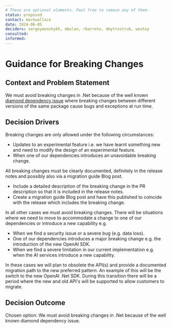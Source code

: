 ```yaml
---
# These are optional elements. Feel free to remove any of them.
status: proposed
contact: markwallace
date: 2024-06-05
deciders: sergeymenshykh, mbolan, rbarreto, dmytrostruk, westey
consulted: 
informed: 
---
```


# Guidance for Breaking Changes

## Context and Problem Statement

We must avoid breaking changes in .Net because of the well known [diamond dependency issue](https://learn.microsoft.com/en-us/dotnet/standard/library-guidance/dependencies#diamond-dependencies) where breaking changes between different versions of the same package cause bugs and exceptions at run time.

## Decision Drivers

Breaking changes are only allowed under the following circumstances:

- Updates to an experimental feature i.e. we have learnt something new and need to modify the design of an experimental feature.
- When one of our dependencies introduces an unavoidable breaking change.

All breaking changes must be clearly documented, definitely in the release notes and possibly also via a migration guide Blog post.

- Include a detailed description of the breaking change in the PR description so that it is included in the release notes.
- Create a migration guide Blog post and have this published to coincide with the release which includes the breaking change.

In all other cases we must avoid breaking changes. There will be situations where we need to move to accommodate a change to one of our dependencies or introduce a new capability e.g.

- When we find a security issue or a severe bug (e.g. data loss).
- One of our dependencies introduces a major breaking change e.g. the introduction of the new OpenAI SDK.
- When we find a severe limitation in our current implementation e.g. when the AI services introduce a new capability.

In these cases we will plan to obsolete the API(s) and provide a documented migration path to the new preferred pattern.
An example of this will be the switch to the new OpenAI .Net SDK.
During this transition there will be a period where the new and old API's will be supported to allow customers to migrate.

## Decision Outcome

Chosen option: We must avoid breaking changes in .Net because of the well known diamond dependency issue.
